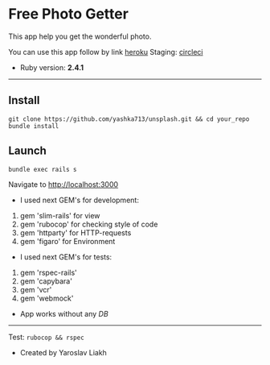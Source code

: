 # Free Photo Getter

This app help you get the wonderful photo.

You can use this app follow by link [heroku](https://github.com/yashka713/unsplash)
Staging:  [circleci](https://circleci.com/gh/yashka713/unsplash/tree/master)

* Ruby version: **2.4.1**
-----------------
Install
-----------------
```
git clone https://github.com/yashka713/unsplash.git && cd your_repo
bundle install
```
Launch
------------
```
bundle exec rails s
```
Navigate to [http://localhost:3000](http://localhost:3000)

* I used next GEM's for development:
1. gem 'slim-rails' for view
1. gem 'rubocop' for checking style of code
1. gem 'httparty' for HTTP-requests
1. gem 'figaro' for Environment

* I used next GEM's for tests:
1. gem 'rspec-rails'
1. gem 'capybara'
1. gem 'vcr'
1. gem 'webmock'

* App works without any *DB*
-------------
Test:
`rubocop && rspec`

* Created by Yaroslav Liakh
